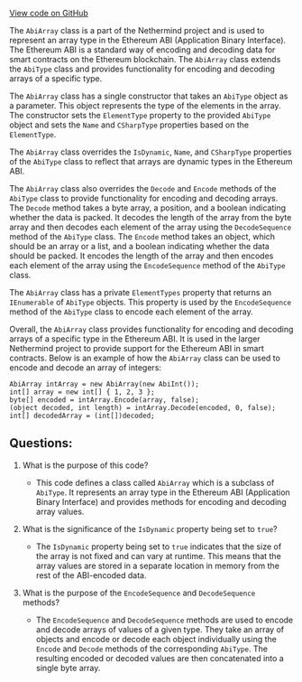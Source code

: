 [View code on GitHub](https://github.com/NethermindEth/nethermind/src/Nethermind/Nethermind.Abi/AbiArray.cs)

The `AbiArray` class is a part of the Nethermind project and is used to represent an array type in the Ethereum ABI (Application Binary Interface). The Ethereum ABI is a standard way of encoding and decoding data for smart contracts on the Ethereum blockchain. The `AbiArray` class extends the `AbiType` class and provides functionality for encoding and decoding arrays of a specific type.

The `AbiArray` class has a single constructor that takes an `AbiType` object as a parameter. This object represents the type of the elements in the array. The constructor sets the `ElementType` property to the provided `AbiType` object and sets the `Name` and `CSharpType` properties based on the `ElementType`.

The `AbiArray` class overrides the `IsDynamic`, `Name`, and `CSharpType` properties of the `AbiType` class to reflect that arrays are dynamic types in the Ethereum ABI.

The `AbiArray` class also overrides the `Decode` and `Encode` methods of the `AbiType` class to provide functionality for encoding and decoding arrays. The `Decode` method takes a byte array, a position, and a boolean indicating whether the data is packed. It decodes the length of the array from the byte array and then decodes each element of the array using the `DecodeSequence` method of the `AbiType` class. The `Encode` method takes an object, which should be an array or a list, and a boolean indicating whether the data should be packed. It encodes the length of the array and then encodes each element of the array using the `EncodeSequence` method of the `AbiType` class.

The `AbiArray` class has a private `ElementTypes` property that returns an `IEnumerable` of `AbiType` objects. This property is used by the `EncodeSequence` method of the `AbiType` class to encode each element of the array.

Overall, the `AbiArray` class provides functionality for encoding and decoding arrays of a specific type in the Ethereum ABI. It is used in the larger Nethermind project to provide support for the Ethereum ABI in smart contracts. Below is an example of how the `AbiArray` class can be used to encode and decode an array of integers:

```
AbiArray intArray = new AbiArray(new AbiInt());
int[] array = new int[] { 1, 2, 3 };
byte[] encoded = intArray.Encode(array, false);
(object decoded, int length) = intArray.Decode(encoded, 0, false);
int[] decodedArray = (int[])decoded;
```
## Questions: 
 1. What is the purpose of this code?
    - This code defines a class called `AbiArray` which is a subclass of `AbiType`. It represents an array type in the Ethereum ABI (Application Binary Interface) and provides methods for encoding and decoding array values.

2. What is the significance of the `IsDynamic` property being set to `true`?
    - The `IsDynamic` property being set to `true` indicates that the size of the array is not fixed and can vary at runtime. This means that the array values are stored in a separate location in memory from the rest of the ABI-encoded data.

3. What is the purpose of the `EncodeSequence` and `DecodeSequence` methods?
    - The `EncodeSequence` and `DecodeSequence` methods are used to encode and decode arrays of values of a given type. They take an array of objects and encode or decode each object individually using the `Encode` and `Decode` methods of the corresponding `AbiType`. The resulting encoded or decoded values are then concatenated into a single byte array.